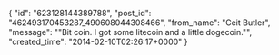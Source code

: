  {
   "id": "623128144389788",
   "post_id": "462493170453287_490608044308466",
   "from_name": "Ceit Butler",
   "message": "\"Bit coin. I got some litecoin and a little dogecoin.\"",
   "created_time": "2014-02-10T02:26:17+0000"
 }
